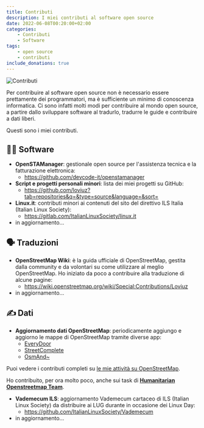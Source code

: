```yaml
---
title: Contributi
description: I miei contributi al software open source
date: 2022-06-08T00:20:00+02:00
categories:
    - Contributi
    - Software
tags:
    - open source
    - contributi
include_donations: true
---
```


![Contributi](code-g625f41d23_1280.webp)

Per contribuire al software open source non è necessario essere prettamente dei programmatori, ma è sufficiente un minimo di conoscenza informatica. Ci sono infatti molti modi per contribuire al mondo open source, a partire dallo sviluppare software al tradurlo, tradurre le guide e contribuire a dati liberi.

Questi sono i miei contributi.

## 🧑‍💻 Software
- **OpenSTAManager**: gestionale open source per l'assistenza tecnica e la fatturazione elettronica:
  - https://github.com/devcode-it/openstamanager
- **Script e progetti personali minori**: lista dei miei progetti su GitHub:
  - https://github.com/loviuz?tab=repositories&q=&type=source&language=&sort=
- **Linux.it**: contributi minori ai contenuti del sito del direttivo ILS Italia (Italian Linux Society):
  - https://gitlab.com/ItalianLinuxSociety/linux.it
- in aggiornamento...

## 🗣️ Traduzioni
- **OpenStreetMap Wiki**: è la guida ufficiale di OpenStreetMap, gestita dalla community e da volontari su come utilizzare al meglio OpenStreetMap. Ho iniziato da poco a contribuire alla traduzione di alcune pagine:
  - https://wiki.openstreetmap.org/wiki/Special:Contributions/Loviuz
- in aggiornamento...

## ✍️ Dati
- **Aggiornamento dati OpenStreetMap**: periodicamente aggiungo e aggiorno le mappe di OpenStreetMap tramite diverse app:
  - [EveryDoor](https://github.com/Zverik/every_door)
  - [StreetComplete](https://github.com/streetcomplete/StreetComplete)
  - [OsmAnd~](https://osmand.net/)

Puoi vedere i contributi completi su [le mie attività su OpenStreetMap](https://www.openstreetmap.org/user/loviuz/history).

Ho contribuito, per ora molto poco, anche sui task di **[Humanitarian Openstreetmap Team](https://tasks.hotosm.org/)**.

- **Vademecum ILS**: aggiornamento Vademecum cartaceo di ILS (Italian Linux Society) da distribuire ai LUG durante in occasione dei Linux Day:
  - https://github.com/ItalianLinuxSociety/Vademecum
- in aggiornamento...